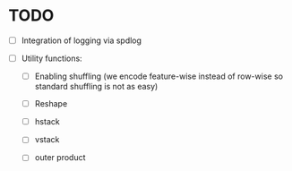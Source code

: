 # TODO

-[ ] Integration of logging via spdlog

-[ ] Utility functions:

    -[ ] Enabling shuffling (we encode feature-wise instead of row-wise so standard shuffling is not as easy)
     
    -[ ] Reshape
     
    -[ ] hstack
     
    -[ ] vstack
     
    -[ ] outer product

